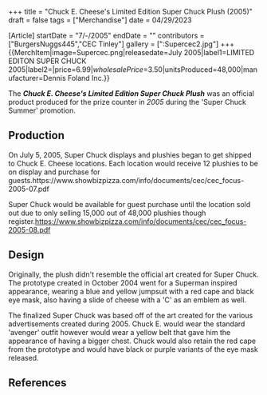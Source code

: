 +++
title = "Chuck E. Cheese's Limited Edition Super Chuck Plush (2005)"
draft = false
tags = ["Merchandise"]
date = 04/29/2023

[Article]
startDate = "7/-/2005"
endDate = ""
contributors = ["BurgersNuggs445","CEC Tinley"]
gallery = [":Supercec2.jpg"]
+++
{{MerchItem|image=Supercec.png|releasedate=July 2005|label1=LIMITED EDITON
SUPER CHUCK
2005|label2=|price=$6.99|wholesalePrice=$3.50|unitsProduced=48,000|manufacturer=Dennis Foland Inc.}}

The <b><i>Chuck E. Cheese's Limited Edition Super Chuck Plush</b></i> was an official product produced for the prize counter in <i>2005</i> during the 'Super Chuck Summer' promotion.

<h2>Production</h2>
On July 5, 2005, Super Chuck displays and plushies began to get shipped to Chuck E. Cheese locations. Each location would receive 12 plushies to be on display and purchase for guests.<ref>https://www.showbizpizza.com/info/documents/cec/cec_focus-2005-07.pdf</ref>

Super Chuck would be available for guest purchase until the location sold out due to only selling 15,000 out of 48,000 plushies though register.<ref>https://www.showbizpizza.com/info/documents/cec/cec_focus-2005-08.pdf</ref>

<h2>Design</h2>
Originally, the plush didn't resemble the official art created for Super Chuck. The prototype created in October 2004 went for a Superman inspired appearance, wearing a blue and yellow jumpsuit with a red cape and black eye mask, also having a slide of cheese with a 'C' as an emblem as well.<ref></ref>  

The finalized Super Chuck was based off of the art created for the various advertisements created during 2005. Chuck E. would wear the standard 'avenger' outfit however would wear a yellow belt that gave him the appearance of having a bigger chest. Chuck would also retain the red cape from the prototype and would have black or purple variants of the eye mask released.  




<h2> References </h2>
<references />